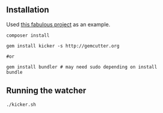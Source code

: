 ## Installation

Used [this fabulous project](https://github.com/jasdeepkhalsa/phpunit-skeleton) as an example.

```shell
composer install

gem install kicker -s http://gemcutter.org

#or

gem install bundler # may need sudo depending on install
bundle
```

## Running the watcher

```shell
./kicker.sh
```
